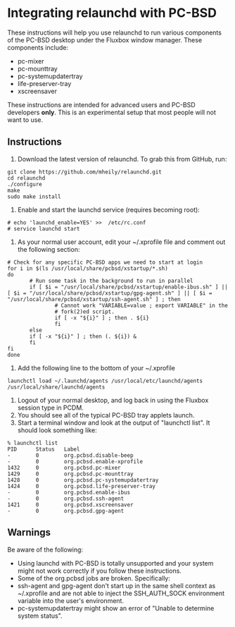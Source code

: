 # Integrating relaunchd with PC-BSD

These instructions will help you use relaunchd to run various components of
the PC-BSD desktop under the Fluxbox window manager. These components include:

 * pc-mixer
 * pc-mounttray
 * pc-systemupdatertray
 * life-preserver-tray
 * xscreensaver

These instructions are intended for advanced users and PC-BSD developers **only**. This is an experimental setup that most people will not want to use.

## Instructions
1. Download the latest version of relaunchd. To grab this from GitHub, run:
```
git clone https://github.com/mheily/relaunchd.git
cd relaunchd
./configure
make
sudo make install
```
1. Enable and start the launchd service (requires becoming root):
```
# echo 'launchd_enable=YES' >>  /etc/rc.conf
# service launchd start
```
1. As your normal user account, edit your ~/.xprofile file and comment out the following section:
```
# Check for any specific PC-BSD apps we need to start at login
for i in $(ls /usr/local/share/pcbsd/xstartup/*.sh)
do
       # Run some task in the background to run in parallel
       if [ $i = "/usr/local/share/pcbsd/xstartup/enable-ibus.sh" ] || [ $i = "/usr/local/share/pcbsd/xstartup/gpg-agent.sh" ] || [ $i = "/usr/local/share/pcbsd/xstartup/ssh-agent.sh" ] ; then
               # Cannot work "VARIABLE=value ; export VARIABLE" in the
               # fork(2)ed script.
               if [ -x "${i}" ] ; then . ${i}
               fi
       else
       if [ -x "${i}" ] ; then (. ${i}) & 
       fi
fi
done
```
1. Add the following line to the bottom of your ~/.xprofile
```
launchctl load ~/.launchd/agents /usr/local/etc/launchd/agents /usr/local/share/launchd/agents
```
1. Logout of your normal desktop, and log back in using the Fluxbox session type in PCDM.
1. You should see all of the typical PC-BSD tray applets launch.
1. Start a terminal window and look at the output of "launchctl list". It should look something like:

```
% launchctl list
PID      Status   Label
-        0        org.pcbsd.disable-beep
-        0        org.pcbsd.enable-xprofile
1432     0        org.pcbsd.pc-mixer
1429     0        org.pcbsd.pc-mounttray
1428     0        org.pcbsd.pc-systemupdatertray
1424     0        org.pcbsd.life-preserver-tray
-        0        org.pcbsd.enable-ibus
-        0        org.pcbsd.ssh-agent
1421     0        org.pcbsd.xscreensaver
-        0        org.pcbsd.gpg-agent
```

## Warnings

Be aware of the following:

 * Using launchd with PC-BSD is totally unsupported and your system might not work correctly if you follow these instructions.
 * Some of the org.pcbsd jobs are broken. Specifically:
  * ssh-agent and gpg-agent don't start up in the same shell context as ~/.xprofile
and are not able to inject the SSH_AUTH_SOCK environment variable into the user's
environment. 
  * pc-systemupdatertray might show an error of "Unable to determine system status".



